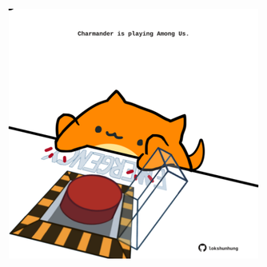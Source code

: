 <!-- built at 09/03/2023, 01:28:49 UTC -->
<p align="center">
  <img width="500" height="500" src="./ReadmeImage.svg">
</p>
